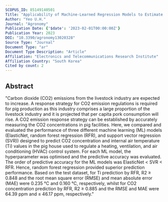 ```yaml
---
SCOPUS_ID: 85149140501
Title: "Applicability of Machine-Learned Regression Models to Estimate Internal Air Temperature and CO<inf>2</inf> Concentration of a Pig House"
Author: "Yeo U.H."
Journal: "Agronomy"
Publication Date: {'$date': '2023-02-01T00:00:00Z'}
Publication Year: 2023
DOI: "10.3390/agronomy13020328"
Source Type: "Journal"
Document Type: "ar"
Document Type Description: "Article"
Affiliation: "Electronics and Telecommunications Research Institute"
Affiliation Country: "South Korea"
Cited by count: 2
---
```


## Abstract
"Carbon dioxide (CO2) emissions from the livestock industry are expected to increase. A response strategy for CO2 emission regulations is required for pig production as this industry comprises a large proportion of the livestock industry and it is projected that per capita pork consumption will rise. A CO2 emission response strategy can be established by accurately measuring the CO2 concentrations in pig facilities. Here, we compared and evaluated the performance of three different machine learning (ML) models (ElasticNet, random forest regression (RFR), and support vector regression (SVR)) designed to predict CO2 concentration and internal air temperature (Ti) values in the pig house used to regulate a heating, ventilation, and air conditioning (HVAC) control system. For each ML model, the hyperparameter was optimised and the predictive accuracy was evaluated. The order of predictive accuracy for the ML models was ElasticNet < SVR < RFR. Hence, random forest regression provided superior prediction performance. Based on the test dataset, for Ti prediction by RFR, R2 ≥ 0.848 and the root mean square error (RMSE) and mean absolute error (MAE) were 0.235 °C and 0.160 °C, respectively, whilst for CO2 concentration prediction by RFR, R2 ≥ 0.885 and the RMSE and MAE were 64.39 ppm and ≤ 46.17 ppm, respectively."
